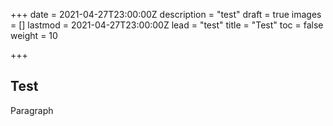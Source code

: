 +++
date = 2021-04-27T23:00:00Z
description = "test"
draft = true
images = []
lastmod = 2021-04-27T23:00:00Z
lead = "test"
title = "Test"
toc = false
weight = 10

+++
## Test

Paragraph